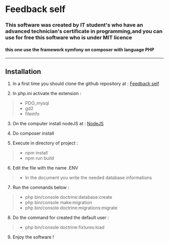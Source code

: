 # __**Feedback self**__

### This software was created by IT student's who have an advanced technician's certificate in programming,and you can use for free this software who is under MIT licence

#### this one use the framework symfony on composer with language PHP
---------------------------
## **Installation**

 1. In a first time you should clone the github repository at : [Feedback self](https://github.com/ndlaprovidence/self-feedback1 "software of rating")

1. In php.ini activate the extension :
 >- PDO_mysql
 >- gd2
 >- fileinfo 
3. On the computer install nodeJS at :   [NodeJS](https://nodejs.org)

1. Do composer install 

1. Execute in directory of project :
>- npm install
>- npm run build

6. Edit the file with the name .ENV
>- In the document you write the needed database informations

7. Run the commands below :
>- php bin/console doctrine:database:create
>- php bin/console make:migration
>- php bin/console doctrine:migrations:migrate

8. Do the command for created the default user :
>- php bin/console doctrine:fixtures:load

9. Enjoy the software !



